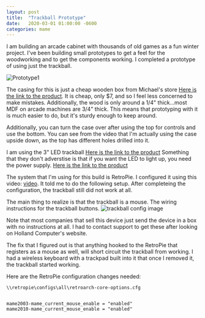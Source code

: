 ```yaml
---
layout: post
title:  "Trackball Prototype"
date:   2020-03-01 01:00:00 -0600
categories: mame
---
```


I am building an arcade cabinet with thousands of old games as a fun winter project. I've been building small prototypes to get a feel for the woodworking and to get the components working.  I completed a prototype of using just the trackball.

![Prototype1]({{site.baseurl}}/assets/img/trackball1.jpg)

The casing for this is just a cheap wooden box from Michael's store [Here is the link to the product](https://www.michaels.com/wooden-photo-box-by-artminds/10385255.html).  It is cheap, only $7, and so I feel less concerned to make mistakes.  Additionally, the wood is only around a 1/4" thick...most MDF on arcade machines are 3/4" thick.  This means that prototyping with it is much easier to do, but it's sturdy enough to keep around.

Additionally, you can turn the case over after using the top for controls and use the bottom.  You can see from the video that I'm actually using the case upside down, as the top has different holes drilled into it.

I am using the 3" LED trackball [Here is the link to the product](https://www.amazon.com/dp/B0711TKGFV/ref=cm_sw_em_r_mt_dp_U_BydxEbAH8K21W)
Something that they don't adverstise is that if you want the LED to light up, you need the power supply.  [Here is the link to the product](https://www.hollandcomputers.com/store/pc/3-inch-arcade-game-LED-trackball-power-supply-with-2-pin-molex-connector-p11329.htm)

The system that I'm using for this build is RetroPie.  I configured it using this video: [video](https://youtu.be/BN4_tm4jvXg).  It told me to do the following setup.  After completeing the configuration, the trackball still did not work at all.

The main thing to realize is that the trackball is a mouse.  The wiring instructions for the trackball buttons.
 ![trackball config image]({{site.baseurl}}/assets/img/trackball-config.png)

 Note that most companies that sell this device just send the device in a box with no instructions at all.  I had to contact support to get these after looking on Holland Computer's website.

 The fix that I figured out is that anything hooked to the RetroPie that registers as a mouse as well, will short circuit the trackball from working.  I had a wireless keyboard with a trackpad built into it that once I removed it, the trackball started working.

 Here are the RetroPie configuration changes needed:
```
\\retropie\configs\all\retroarch-core-options.cfg


mame2003-mame_current_mouse_enable = "enabled"
mame2010-mame_current_mouse_enable = "enabled"
```